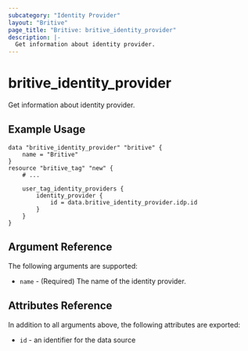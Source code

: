 ```yaml
---
subcategory: "Identity Provider"
layout: "Britive"
page_title: "Britive: britive_identity_provider"
description: |-
  Get information about identity provider.
---
```


# britive\_identity\_provider

Get information about identity provider.

## Example Usage

```hcl
data "britive_identity_provider" "britive" {
    name = "Britive"
}
resource "britive_tag" "new" {
    # ...

    user_tag_identity_providers {
        identity_provider {
            id = data.britive_identity_provider.idp.id
        }
    }
}
```

## Argument Reference

The following arguments are supported:

* `name` - (Required) The name of the identity provider.

## Attributes Reference

In addition to all arguments above, the following attributes are exported:

* `id` - an identifier for the data source

